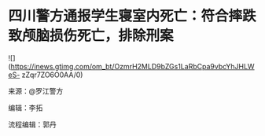 # 四川警方通报学生寝室内死亡：符合摔跌致颅脑损伤死亡，排除刑案

![](https://inews.gtimg.com/om_bt/OzmrH2MLD9bZGs1LaRbCpa9vbcYhJHLWeS-
zZqr7ZO6O0AA/0)

来源：@罗江警方

编辑：李拓

流程编辑：郭丹

